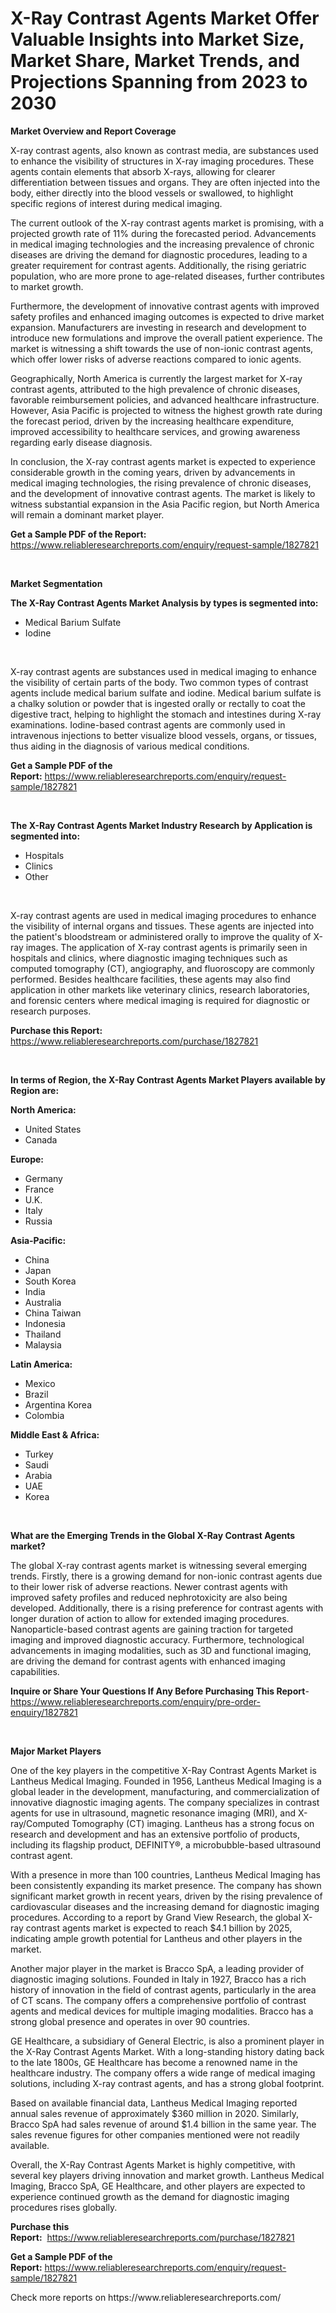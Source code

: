 <p><h1>X-Ray Contrast Agents Market Offer Valuable Insights into Market Size, Market Share, Market Trends, and Projections Spanning from 2023 to 2030</h1></p><p><strong>Market Overview and Report Coverage</strong></p>
<p><p>X-ray contrast agents, also known as contrast media, are substances used to enhance the visibility of structures in X-ray imaging procedures. These agents contain elements that absorb X-rays, allowing for clearer differentiation between tissues and organs. They are often injected into the body, either directly into the blood vessels or swallowed, to highlight specific regions of interest during medical imaging.</p><p>The current outlook of the X-ray contrast agents market is promising, with a projected growth rate of 11% during the forecasted period. Advancements in medical imaging technologies and the increasing prevalence of chronic diseases are driving the demand for diagnostic procedures, leading to a greater requirement for contrast agents. Additionally, the rising geriatric population, who are more prone to age-related diseases, further contributes to market growth.</p><p>Furthermore, the development of innovative contrast agents with improved safety profiles and enhanced imaging outcomes is expected to drive market expansion. Manufacturers are investing in research and development to introduce new formulations and improve the overall patient experience. The market is witnessing a shift towards the use of non-ionic contrast agents, which offer lower risks of adverse reactions compared to ionic agents.</p><p>Geographically, North America is currently the largest market for X-ray contrast agents, attributed to the high prevalence of chronic diseases, favorable reimbursement policies, and advanced healthcare infrastructure. However, Asia Pacific is projected to witness the highest growth rate during the forecast period, driven by the increasing healthcare expenditure, improved accessibility to healthcare services, and growing awareness regarding early disease diagnosis.</p><p>In conclusion, the X-ray contrast agents market is expected to experience considerable growth in the coming years, driven by advancements in medical imaging technologies, the rising prevalence of chronic diseases, and the development of innovative contrast agents. The market is likely to witness substantial expansion in the Asia Pacific region, but North America will remain a dominant market player.</p></p>
<p><strong>Get a Sample PDF of the Report:</strong> <a href="https://www.reliableresearchreports.com/enquiry/request-sample/1827821">https://www.reliableresearchreports.com/enquiry/request-sample/1827821</a></p>
<p>&nbsp;</p>
<p><strong>Market Segmentation</strong></p>
<p><strong>The X-Ray Contrast Agents Market Analysis by types is segmented into:</strong></p>
<p><ul><li>Medical Barium Sulfate</li><li>Iodine</li></ul></p>
<p>&nbsp;</p>
<p><p>X-ray contrast agents are substances used in medical imaging to enhance the visibility of certain parts of the body. Two common types of contrast agents include medical barium sulfate and iodine. Medical barium sulfate is a chalky solution or powder that is ingested orally or rectally to coat the digestive tract, helping to highlight the stomach and intestines during X-ray examinations. Iodine-based contrast agents are commonly used in intravenous injections to better visualize blood vessels, organs, or tissues, thus aiding in the diagnosis of various medical conditions.</p></p>
<p><strong>Get a Sample PDF of the Report:</strong>&nbsp;<a href="https://www.reliableresearchreports.com/enquiry/request-sample/1827821">https://www.reliableresearchreports.com/enquiry/request-sample/1827821</a></p>
<p>&nbsp;</p>
<p><strong>The X-Ray Contrast Agents Market Industry Research by Application is segmented into:</strong></p>
<p><ul><li>Hospitals</li><li>Clinics</li><li>Other</li></ul></p>
<p>&nbsp;</p>
<p><p>X-ray contrast agents are used in medical imaging procedures to enhance the visibility of internal organs and tissues. These agents are injected into the patient's bloodstream or administered orally to improve the quality of X-ray images. The application of X-ray contrast agents is primarily seen in hospitals and clinics, where diagnostic imaging techniques such as computed tomography (CT), angiography, and fluoroscopy are commonly performed. Besides healthcare facilities, these agents may also find application in other markets like veterinary clinics, research laboratories, and forensic centers where medical imaging is required for diagnostic or research purposes.</p></p>
<p><strong>Purchase this Report:</strong>&nbsp; <a href="https://www.reliableresearchreports.com/purchase/1827821">https://www.reliableresearchreports.com/purchase/1827821</a></p>
<p>&nbsp;</p>
<p><strong>In terms of Region, the X-Ray Contrast Agents Market Players available by Region are:</strong></p>
<p>
    <p> <strong> North America: </strong>
        <ul>
            <li>United States</li>
            <li>Canada</li>
        </ul>
        </p> 
    <p> <strong> Europe: </strong>
        <ul>
            <li>Germany</li>
            <li>France</li>
            <li>U.K.</li>
            <li>Italy</li>
            <li>Russia</li>
        </ul>
        </p> 
    <p> <strong> Asia-Pacific: </strong>
        <ul>
            <li>China</li>
            <li>Japan</li>
            <li>South Korea</li>
            <li>India</li>
            <li>Australia</li>
            <li>China Taiwan</li>
            <li>Indonesia</li>
            <li>Thailand</li>
            <li>Malaysia</li>
        </ul>
        </p> 
    <p> <strong> Latin America: </strong>
        <ul>
            <li>Mexico</li>
            <li>Brazil</li>
            <li>Argentina Korea</li>
            <li>Colombia</li>
        </ul>
        </p> 
    <p> <strong> Middle East & Africa: </strong>
        <ul>
            <li>Turkey</li>
            <li>Saudi</li>
            <li>Arabia</li>
            <li>UAE</li>
            <li>Korea</li>
        </ul>
    </p>
    </p>
<p>&nbsp;</p>
<p><strong>What are the Emerging Trends in the Global X-Ray Contrast Agents market?</strong></p>
<p><p>The global X-ray contrast agents market is witnessing several emerging trends. Firstly, there is a growing demand for non-ionic contrast agents due to their lower risk of adverse reactions. Newer contrast agents with improved safety profiles and reduced nephrotoxicity are also being developed. Additionally, there is a rising preference for contrast agents with longer duration of action to allow for extended imaging procedures. Nanoparticle-based contrast agents are gaining traction for targeted imaging and improved diagnostic accuracy. Furthermore, technological advancements in imaging modalities, such as 3D and functional imaging, are driving the demand for contrast agents with enhanced imaging capabilities.</p></p>
<p><strong>Inquire or Share Your Questions If Any Before Purchasing This Report</strong>- <a href="https://www.reliableresearchreports.com/enquiry/pre-order-enquiry/1827821">https://www.reliableresearchreports.com/enquiry/pre-order-enquiry/1827821</a></p>
<p>&nbsp;</p>
<p><strong>Major Market Players</strong></p>
<p><p>One of the key players in the competitive X-Ray Contrast Agents Market is Lantheus Medical Imaging. Founded in 1956, Lantheus Medical Imaging is a global leader in the development, manufacturing, and commercialization of innovative diagnostic imaging agents. The company specializes in contrast agents for use in ultrasound, magnetic resonance imaging (MRI), and X-ray/Computed Tomography (CT) imaging. Lantheus has a strong focus on research and development and has an extensive portfolio of products, including its flagship product, DEFINITY®, a microbubble-based ultrasound contrast agent.</p><p>With a presence in more than 100 countries, Lantheus Medical Imaging has been consistently expanding its market presence. The company has shown significant market growth in recent years, driven by the rising prevalence of cardiovascular diseases and the increasing demand for diagnostic imaging procedures. According to a report by Grand View Research, the global X-ray contrast agents market is expected to reach $4.1 billion by 2025, indicating ample growth potential for Lantheus and other players in the market.</p><p>Another major player in the market is Bracco SpA, a leading provider of diagnostic imaging solutions. Founded in Italy in 1927, Bracco has a rich history of innovation in the field of contrast agents, particularly in the area of CT scans. The company offers a comprehensive portfolio of contrast agents and medical devices for multiple imaging modalities. Bracco has a strong global presence and operates in over 90 countries.</p><p>GE Healthcare, a subsidiary of General Electric, is also a prominent player in the X-Ray Contrast Agents Market. With a long-standing history dating back to the late 1800s, GE Healthcare has become a renowned name in the healthcare industry. The company offers a wide range of medical imaging solutions, including X-ray contrast agents, and has a strong global footprint.</p><p>Based on available financial data, Lantheus Medical Imaging reported annual sales revenue of approximately $360 million in 2020. Similarly, Bracco SpA had sales revenue of around $1.4 billion in the same year. The sales revenue figures for other companies mentioned were not readily available.</p><p>Overall, the X-Ray Contrast Agents Market is highly competitive, with several key players driving innovation and market growth. Lantheus Medical Imaging, Bracco SpA, GE Healthcare, and other players are expected to experience continued growth as the demand for diagnostic imaging procedures rises globally.</p></p>
<p><strong>Purchase this Report:</strong>&nbsp;&nbsp;<a href="https://www.reliableresearchreports.com/purchase/1827821">https://www.reliableresearchreports.com/purchase/1827821</a></p>
<p></p>
<p><strong>Get a Sample PDF of the Report:</strong>&nbsp;<a href="https://www.reliableresearchreports.com/enquiry/request-sample/1827821">https://www.reliableresearchreports.com/enquiry/request-sample/1827821</a></p>
<p>Check more reports on https://www.reliableresearchreports.com/</p>